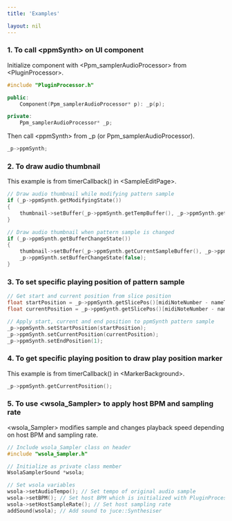 ```yaml
---
title: 'Examples'

layout: nil
---
```


<style>
    pre {
        white-space: pre !important;
        overflow-x: scroll;
    }
</style>

### 1. To call &lt;ppmSynth&gt; on UI component 
Initialize component with &lt;Ppm_samplerAudioProcessor&gt; from &lt;PluginProcessor&gt;.
```c++
#include "PluginProcessor.h"

public:
    Component(Ppm_samplerAudioProcessor* p): _p(p);

private: 
    Ppm_samplerAudioProcessor* _p;
```
Then call &lt;ppmSynth&gt; from _p (or Ppm_samplerAudioProcessor).
```c++
_p->ppmSynth; 
```

### 2. To draw audio thumbnail 
This example is from timerCallback() in &lt;SampleEditPage&gt;.
```c++
// Draw audio thumbnail while modifying pattern sample
if (_p->ppmSynth.getModifyingState())
{
    thumbnail->setBuffer(_p->ppmSynth.getTempBuffer(), _p->ppmSynth.getHostSampleRate());
}

// Draw audio thumbnail when pattern sample is changed
if (_p->ppmSynth.getBufferChangeState())
{
    thumbnail->setBuffer(_p->ppmSynth.getCurrentSampleBuffer(), _p->ppmSynth.getHostSampleRate());
    _p->ppmSynth.setBufferChangeState(false);
}
```

### 3. To set specific playing position of pattern sample
```c++
// Get start and current position from slice position
float startPosition = _p->ppmSynth.getSlicePos()[midiNoteNumber - nameToNote("C5")]; 
float currentPosition = _p->ppmSynth.getSlicePos()[midiNoteNumber - nameToNote("C5")];

// Apply start, current and end position to ppmSynth pattern sample
_p->ppmSynth.setStartPosition(startPosition);
_p->ppmSynth.setCurrentPosition(currentPosition);
_p->ppmSynth.setEndPosition(1); 
```

### 4. To get specific playing position to draw play position marker
This example is from timerCallback() in &lt;MarkerBackground&gt;.
```c++
_p->ppmSynth.getCurrentPosition();
```

### 5. To use &lt;wsola_Sampler&gt; to apply host BPM and sampling rate 
&lt;wsola_Sampler&gt; modifies sample and changes playback speed depending on host BPM and sampling rate.
```c++
// Include wsola_Sampler class on header
#include "wsola_Sampler.h" 

// Initialize as private class member
WsolaSamplerSound *wsola;

// Set wsola variables
wsola->setAudioTempo(); // Set tempo of original audio sample
wsola->setBPM(); // Set host BPM which is initialized with PluginProcessor
wsola->setHostSampleRate(); // Set host sampling rate
addSound(wsola); // Add sound to juce::Synthesiser
```